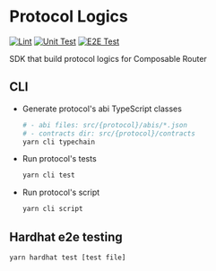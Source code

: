 # Protocol Logics

[![Lint](https://github.com/dinngo/composable-router-logics/actions/workflows/lint.yml/badge.svg)](https://github.com/dinngo/composable-router-logics/actions/workflows/lint.yml)
[![Unit Test](https://github.com/dinngo/composable-router-logics/actions/workflows/unit-test.yml/badge.svg)](https://github.com/dinngo/composable-router-logics/actions/workflows/unit-test.yml)
[![E2E Test](https://github.com/dinngo/composable-router-logics/actions/workflows/e2e-test.yml/badge.svg)](https://github.com/dinngo/composable-router-logics/actions/workflows/e2e-test.yml)

SDK that build protocol logics for Composable Router

## CLI

- Generate protocol's abi TypeScript classes

  ```sh
  # - abi files: src/{protocol}/abis/*.json
  # - contracts dir: src/{protocol}/contracts
  yarn cli typechain
  ```

- Run protocol's tests

  ```sh
  yarn cli test
  ```

- Run protocol's script

  ```sh
  yarn cli script
  ```

## Hardhat e2e testing

```sh
yarn hardhat test [test file]
```
